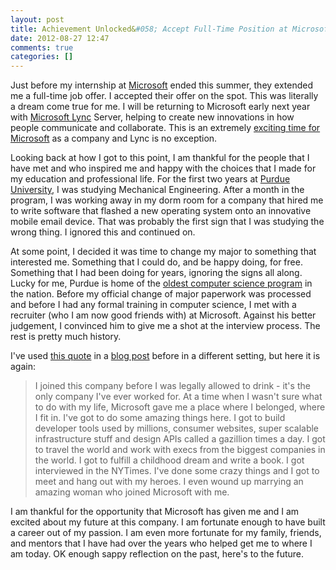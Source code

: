 ```yaml
---
layout: post
title: Achievement Unlocked&#058; Accept Full-Time Position at Microsoft
date: 2012-08-27 12:47
comments: true
categories: []
---
```

Just before my internship at <a href="http://www.microsoft.com/en-us/default.aspx" target="_blank">Microsoft</a> ended this summer, they extended me a full-time job offer. I accepted their offer on the spot. This was literally a dream come true for me. I will be returning to Microsoft early next year with <a href="http://lync.microsoft.com/en-us/Pages/unified-communications.aspx" target="_blank">Microsoft Lync</a> Server, helping to create new innovations in how people communicate and collaborate. This is an extremely <a href="http://gizmodo.com/5889659/microsoft-is-the-most-exciting-company-in-tech-hands-down" target="_blank">exciting time for Microsoft</a> as a company and Lync is no exception.

Looking back at how I got to this point, I am thankful for the people that I have met and who inspired me and happy with the choices that I made for my education and professional life. For the first two years at <a href="http://www.purdue.edu/" target="_blank">Purdue University</a>, I was studying Mechanical Engineering. After a month in the program, I was working away in my dorm room for a company that hired me to write software that flashed a new operating system onto an innovative mobile email device. That was probably the first sign that I was studying the wrong thing. I ignored this and continued on.

At some point, I decided it was time to change my major to something that interested me. Something that I could do, and be happy doing, for free. Something that I had been doing for years, ignoring the signs all along. Lucky for me, Purdue is home of the <a href="http://www.cs.purdue.edu/history/history.html" target="_blank">oldest computer science program</a> in the nation. Before my official change of major paperwork was processed and before I had any formal training in computer science, I met with a recruiter (who I am now good friends with) at Microsoft. Against his better judgement, I convinced him to give me a shot at the interview process. The rest is pretty much history.

I've used <a href="http://sriramk.com/leaving-microsoft.html" target="_blank">this quote</a> in a <a href="http://mbmccormick.com/2011/08/ending-the-best-summer-of-my-life/" target="_blank">blog post</a> before in a different setting, but here it is again:
<blockquote>I joined this company before I was legally allowed to drink - it's the only company I've ever worked for. At a time when I wasn't sure what to do with my life, Microsoft gave me a place where I belonged, where I fit in. I've got to do some amazing things here. I got to build developer tools used by millions, consumer websites, super scalable infrastructure stuff and design APIs called a gazillion times a day. I got to travel the world and work with execs from the biggest companies in the world. I got to fulfill a childhood dream and write a book. I got interviewed in the NYTimes. I've done some crazy things and I got to meet and hang out with my heroes. I even wound up marrying an amazing woman who joined Microsoft with me.</blockquote>
I am thankful for the opportunity that Microsoft has given me and I am excited about my future at this company. I am fortunate enough to have built a career out of my passion. I am even more fortunate for my family, friends, and mentors that I have had over the years who helped get me to where I am today. OK enough sappy reflection on the past, here's to the future.
